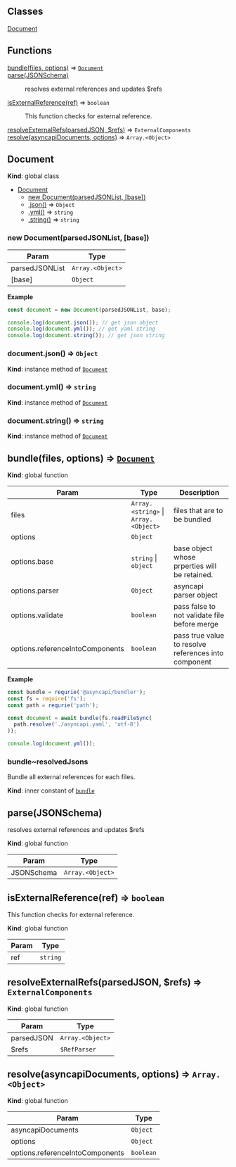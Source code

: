 ## Classes

<dl>
<dt><a href="#Document">Document</a></dt>
<dd></dd>
</dl>

## Functions

<dl>
<dt><a href="#bundle">bundle(files, options)</a> ⇒ <code><a href="#Document">Document</a></code></dt>
<dd></dd>
<dt><a href="#parse">parse(JSONSchema)</a></dt>
<dd><p>resolves external references and updates $refs</p>
</dd>
<dt><a href="#isExternalReference">isExternalReference(ref)</a> ⇒ <code>boolean</code></dt>
<dd><p>This function checks for external reference.</p>
</dd>
<dt><a href="#resolveExternalRefs">resolveExternalRefs(parsedJSON, $refs)</a> ⇒ <code>ExternalComponents</code></dt>
<dd></dd>
<dt><a href="#resolve">resolve(asyncapiDocuments, options)</a> ⇒ <code>Array.&lt;Object&gt;</code></dt>
<dd></dd>
</dl>

<a name="Document"></a>

## Document
**Kind**: global class  

* [Document](#Document)
    * [new Document(parsedJSONList, [base])](#new_Document_new)
    * [.json()](#Document+json) ⇒ <code>Object</code>
    * [.yml()](#Document+yml) ⇒ <code>string</code>
    * [.string()](#Document+string) ⇒ <code>string</code>

<a name="new_Document_new"></a>

### new Document(parsedJSONList, [base])

| Param | Type |
| --- | --- |
| parsedJSONList | <code>Array.&lt;Object&gt;</code> | 
| [base] | <code>Object</code> | 

**Example**  
```js
const document = new Document(parsedJSONList, base);

console.log(document.json()); // get json object
console.log(document.yml()); // get yaml string
console.log(document.string()); // get json string
```
<a name="Document+json"></a>

### document.json() ⇒ <code>Object</code>
**Kind**: instance method of [<code>Document</code>](#Document)  
<a name="Document+yml"></a>

### document.yml() ⇒ <code>string</code>
**Kind**: instance method of [<code>Document</code>](#Document)  
<a name="Document+string"></a>

### document.string() ⇒ <code>string</code>
**Kind**: instance method of [<code>Document</code>](#Document)  
<a name="bundle"></a>

## bundle(files, options) ⇒ [<code>Document</code>](#Document)
**Kind**: global function  

| Param | Type | Description |
| --- | --- | --- |
| files | <code>Array.&lt;string&gt;</code> \| <code>Array.&lt;Object&gt;</code> | files that are to be bundled |
| options | <code>Object</code> |  |
| options.base | <code>string</code> \| <code>object</code> | base object whose prperties will be retained. |
| options.parser | <code>Object</code> | asyncapi parser object |
| options.validate | <code>boolean</code> | pass false to not validate file before merge |
| options.referenceIntoComponents | <code>boolean</code> | pass true value to resolve references into component |

**Example**  
```js
const bundle = requrie('@asyncapi/bundler');
const fs = require('fs');
const path = requrie('path');

const document = await bundle(fs.readFileSync(
  path.resolve('./asyncapi.yaml', 'utf-8')
));

console.log(document.yml());
```
<a name="bundle..resolvedJsons"></a>

### bundle~resolvedJsons
Bundle all external references for each files.

**Kind**: inner constant of [<code>bundle</code>](#bundle)  
<a name="parse"></a>

## parse(JSONSchema)
resolves external references and updates $refs

**Kind**: global function  

| Param | Type |
| --- | --- |
| JSONSchema | <code>Array.&lt;Object&gt;</code> | 

<a name="isExternalReference"></a>

## isExternalReference(ref) ⇒ <code>boolean</code>
This function checks for external reference.

**Kind**: global function  

| Param | Type |
| --- | --- |
| ref | <code>string</code> | 

<a name="resolveExternalRefs"></a>

## resolveExternalRefs(parsedJSON, $refs) ⇒ <code>ExternalComponents</code>
**Kind**: global function  

| Param | Type |
| --- | --- |
| parsedJSON | <code>Array.&lt;Object&gt;</code> | 
| $refs | <code>$RefParser</code> | 

<a name="resolve"></a>

## resolve(asyncapiDocuments, options) ⇒ <code>Array.&lt;Object&gt;</code>
**Kind**: global function  

| Param | Type |
| --- | --- |
| asyncapiDocuments | <code>Object</code> | 
| options | <code>Object</code> | 
| options.referenceIntoComponents | <code>boolean</code> | 

